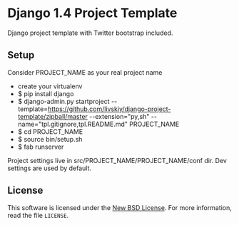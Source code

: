 # Django 1.4 Project Template #

Django project template with Twitter bootstrap included.

## Setup ##

Consider PROJECT_NAME as your real project name

- сreate your virtualenv
- $ pip install django
- $ django-admin.py startproject --template=https://github.com/livskiy/django-project-template/zipball/master --extension="py,sh" --name="tpl.gitignore,tpl.README.md" PROJECT_NAME
- $ cd PROJECT_NAME
- $ source bin/setup.sh
- $ fab runserver

Project settings live in src/PROJECT_NAME/PROJECT_NAME/conf dir. Dev settings are used by default.

## License ##

This software is licensed under the [New BSD License][BSD]. For more
information, read the file ``LICENSE``.

[BSD]: http://opensource.org/licenses/BSD-3-Clause
